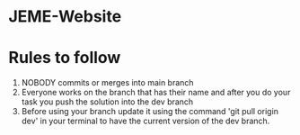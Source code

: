 # JEME-Website
# Rules to follow
1. NOBODY commits or merges into main branch 
2. Everyone works on the branch that has their name and after you do your task you push the solution into the dev branch
3. Before using your branch update it using the command 'git pull origin dev' in your terminal to have the current version of the dev branch.